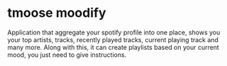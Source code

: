 # tmoose moodify

Application that aggregate your spotify profile into one place, shows you your top artists, tracks, recently played tracks, current playing track and many more. Along with this, it can create playlists based on your current mood, you just need to give instructions.
